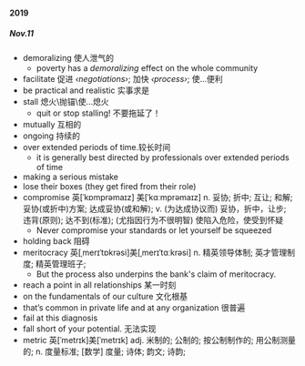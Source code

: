 #### 2019 

##### Nov.11

* demoralizing 使人泄气的
  * poverty has a *demoralizing* effect on the whole community
* facilitate 促进  *‹negotiations›*; 加快 *‹process›*; 使…便利
* be practical and realistic 实事求是
* stall  熄火\抛锚\使...熄火
  * quit or stop stalling! 不要拖延了！
* mutually  互相的
* ongoing 持续的
* over extended periods of time.较长时间
  * it is generally best directed by professionals over extended periods of time
* making a serious mistake
* lose their boxes (they get fired from their role)
* compromise
  英[ˈkɒmprəmaɪz] 美[ˈkɑːmprəmaɪz]
  n.	妥协; 折中; 互让; 和解; 妥协(或折中)方案; 达成妥协(或和解);
  v.	(为达成协议而) 妥协，折中，让步; 违背(原则); 达不到(标准); (尤指因行为不很明智) 使陷入危险，使受到怀疑
  * Never compromise your standards or let yourself be squeezed
* holding back 阻碍
* meritocracy
  英[ˌmerɪˈtɒkrəsi]美[ˌmerɪˈtɑːkrəsi]
  n.	精英领导体制; 英才管理制度; 精英管理班子;
  * But the process also underpins the bank's claim of meritocracy.
* reach a point in all relationships 某一时刻
* on the fundamentals of our culture 文化根基
* that’s common in private life and at any organization 很普遍
* fail at this diagnosis 
* fall short of your potential. 无法实现
* metric 英[ˈmetrɪk]美[ˈmetrɪk]
  adj.	米制的; 公制的; 按公制制作的; 用公制测量的;
  n.	度量标准; [数学] 度量; 诗体; 韵文; 诗韵;